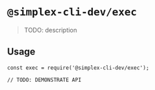 # `@simplex-cli-dev/exec`

> TODO: description

## Usage

```
const exec = require('@simplex-cli-dev/exec');

// TODO: DEMONSTRATE API
```
